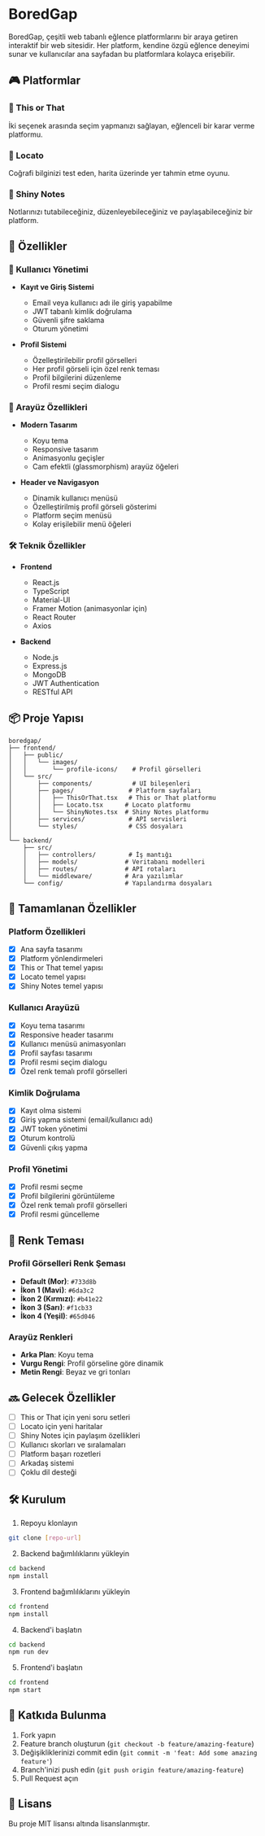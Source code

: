 # BoredGap

BoredGap, çeşitli web tabanlı eğlence platformlarını bir araya getiren interaktif bir web sitesidir. Her platform, kendine özgü eğlence deneyimi sunar ve kullanıcılar ana sayfadan bu platformlara kolayca erişebilir.

## 🎮 Platformlar

### 🤔 This or That
İki seçenek arasında seçim yapmanızı sağlayan, eğlenceli bir karar verme platformu.

### 📍 Locato
Coğrafi bilginizi test eden, harita üzerinde yer tahmin etme oyunu.

### 📝 Shiny Notes
Notlarınızı tutabileceğiniz, düzenleyebileceğiniz ve paylaşabileceğiniz bir platform.

## 🚀 Özellikler

### 🔐 Kullanıcı Yönetimi
- **Kayıt ve Giriş Sistemi**
  - Email veya kullanıcı adı ile giriş yapabilme
  - JWT tabanlı kimlik doğrulama
  - Güvenli şifre saklama
  - Oturum yönetimi

- **Profil Sistemi**
  - Özelleştirilebilir profil görselleri
  - Her profil görseli için özel renk teması
  - Profil bilgilerini düzenleme
  - Profil resmi seçim dialogu

### 🎨 Arayüz Özellikleri
- **Modern Tasarım**
  - Koyu tema
  - Responsive tasarım
  - Animasyonlu geçişler
  - Cam efektli (glassmorphism) arayüz öğeleri

- **Header ve Navigasyon**
  - Dinamik kullanıcı menüsü
  - Özelleştirilmiş profil görseli gösterimi
  - Platform seçim menüsü
  - Kolay erişilebilir menü öğeleri

### 🛠️ Teknik Özellikler
- **Frontend**
  - React.js
  - TypeScript
  - Material-UI
  - Framer Motion (animasyonlar için)
  - React Router
  - Axios

- **Backend**
  - Node.js
  - Express.js
  - MongoDB
  - JWT Authentication
  - RESTful API

## 📦 Proje Yapısı

```
boredgap/
├── frontend/
│   ├── public/
│   │   └── images/
│   │       └── profile-icons/    # Profil görselleri
│   └── src/
│       ├── components/           # UI bileşenleri
│       ├── pages/               # Platform sayfaları
│       │   ├── ThisOrThat.tsx   # This or That platformu
│       │   ├── Locato.tsx      # Locato platformu
│       │   └── ShinyNotes.tsx  # Shiny Notes platformu
│       ├── services/            # API servisleri
│       └── styles/              # CSS dosyaları
│
└── backend/
    ├── src/
    │   ├── controllers/         # İş mantığı
    │   ├── models/             # Veritabanı modelleri
    │   ├── routes/             # API rotaları
    │   └── middleware/         # Ara yazılımlar
    └── config/                 # Yapılandırma dosyaları
```

## 🎯 Tamamlanan Özellikler

### Platform Özellikleri
- [x] Ana sayfa tasarımı
- [x] Platform yönlendirmeleri
- [x] This or That temel yapısı
- [x] Locato temel yapısı
- [x] Shiny Notes temel yapısı

### Kullanıcı Arayüzü
- [x] Koyu tema tasarımı
- [x] Responsive header tasarımı
- [x] Kullanıcı menüsü animasyonları
- [x] Profil sayfası tasarımı
- [x] Profil resmi seçim dialogu
- [x] Özel renk temalı profil görselleri

### Kimlik Doğrulama
- [x] Kayıt olma sistemi
- [x] Giriş yapma sistemi (email/kullanıcı adı)
- [x] JWT token yönetimi
- [x] Oturum kontrolü
- [x] Güvenli çıkış yapma

### Profil Yönetimi
- [x] Profil resmi seçme
- [x] Profil bilgilerini görüntüleme
- [x] Özel renk temalı profil görselleri
- [x] Profil resmi güncelleme

## 🎨 Renk Teması

### Profil Görselleri Renk Şeması
- **Default (Mor)**: `#733d8b`
- **İkon 1 (Mavi)**: `#6da3c2`
- **İkon 2 (Kırmızı)**: `#b41e22`
- **İkon 3 (Sarı)**: `#f1cb33`
- **İkon 4 (Yeşil)**: `#65d046`

### Arayüz Renkleri
- **Arka Plan**: Koyu tema
- **Vurgu Rengi**: Profil görseline göre dinamik
- **Metin Rengi**: Beyaz ve gri tonları

## 🔜 Gelecek Özellikler
- [ ] This or That için yeni soru setleri
- [ ] Locato için yeni haritalar
- [ ] Shiny Notes için paylaşım özellikleri
- [ ] Kullanıcı skorları ve sıralamaları
- [ ] Platform başarı rozetleri
- [ ] Arkadaş sistemi
- [ ] Çoklu dil desteği

## 🛠️ Kurulum

1. Repoyu klonlayın
```bash
git clone [repo-url]
```

2. Backend bağımlılıklarını yükleyin
```bash
cd backend
npm install
```

3. Frontend bağımlılıklarını yükleyin
```bash
cd frontend
npm install
```

4. Backend'i başlatın
```bash
cd backend
npm run dev
```

5. Frontend'i başlatın
```bash
cd frontend
npm start
```

## 🤝 Katkıda Bulunma
1. Fork yapın
2. Feature branch oluşturun (`git checkout -b feature/amazing-feature`)
3. Değişikliklerinizi commit edin (`git commit -m 'feat: Add some amazing feature'`)
4. Branch'inizi push edin (`git push origin feature/amazing-feature`)
5. Pull Request açın

## 📝 Lisans
Bu proje MIT lisansı altında lisanslanmıştır. 